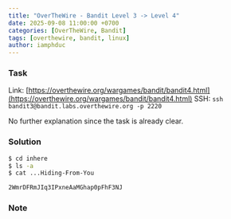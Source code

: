 ```yaml
---
title: "OverTheWire - Bandit Level 3 -> Level 4"
date: 2025-09-08 11:00:00 +0700
categories: [OverTheWire, Bandit]
tags: [overthewire, bandit, linux]
author: iamphduc
---
```


### Task
Link: [https://overthewire.org/wargames/bandit/bandit4.html](https://overthewire.org/wargames/bandit/bandit4.html)
SSH: `ssh bandit3@bandit.labs.overthewire.org -p 2220` 

No further explanation since the task is already clear.

### Solution
```bash
$ cd inhere
$ ls -a
$ cat ...Hiding-From-You 

2WmrDFRmJIq3IPxneAaMGhap0pFhF3NJ
```

### Note
